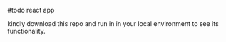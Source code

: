 #todo react app

kindly download this repo and run in in your local environment to see its functionality.
